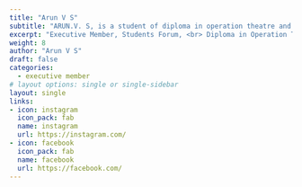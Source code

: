 ```yaml
---
title: "Arun V S"
subtitle: "ARUN.V. S, is a student of diploma in operation theatre and anesthesia technology at SCTIMST. He has completed his diploma in Electronics engineering in 2020. He is a native of Trivandrum and indulges in sports like football and cricket. He is an enthusiastic information seeker and strongly believes in energy, passion and dedication towards his work."
excerpt: "Executive Member, Students Forum, <br> Diploma in Operation Theatre and Anesthesia Technology, SCTIMST"
weight: 8
author: "Arun V S"
draft: false
categories:
  - executive member
# layout options: single or single-sidebar
layout: single
links:
- icon: instagram
  icon_pack: fab
  name: instagram
  url: https://instagram.com/
- icon: facebook
  icon_pack: fab
  name: facebook
  url: https://facebook.com/
---
```


